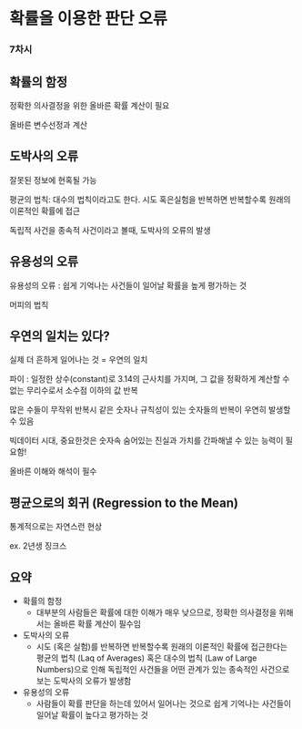 # 확률을 이용한 판단 오류

### 7차시



## 확률의 함정

정확한 의사결정을 위한 올바른 확률 계산이 필요

올바른 변수선정과 계산



## 도박사의 오류

잘못된 정보에 현혹될 가능

평균의 법칙: 대수의 법칙이라고도 한다. 시도 혹은실험을 반복하면 반복할수록 원래의 이론적인 확률에 접근

독립적 사건을 종속적 사건이라고 볼때, 도박사의 오류의 발생



## 유용성의 오류

유용성의 오류 : 쉽게 기억나는 사건들이 일어날 확률을 높게 평가하는 것

머피의 법칙 



## 우연의 일치는 있다?

실제 더 흔하게 일어나는 것 = 우연의 일치

파이 : 일정한 상수(constant)로 3.14의 근사치를 가지며, 그 값을 정확하게 계산할 수 없는 무리수로서 소수점 이하의 값 반복

많은 수들이 무작위 반복시 같은 숫자나 규칙성이 있는 숫자들의 반복이 우연히 발생할 수 있음



빅데이터 시대, 중요한것은 숫자속 숨어있는 진실과 가치를 간파해낼 수 있는 능력이 필요함!

올바른 이해와 해석이 필수



## 평균으로의 회귀 (Regression to the Mean)

통계적으로는 자연스런 현상

ex. 2년생 징크스



## 요약

- 확률의 함정
  - 대부분의 사람들은 확률에 대한 이해가 매우 낮으므로, 정확한 의사결정을 위해서는 올바른 확률 계산이 필수임
- 도박사의 오류
  - 시도 (혹은 실험)를 반복하면 반복할수록 원래의 이론적인 확률에 접근한다는 평균의 법칙 (Laq of Averages) 혹은 대수의 법칙 (Law of Large Numbers)으로 인해 독립적인 사건들을 어떤 관계가 있는 종속적인 사건으로 보는 도박사의 오류가 발생함
- 유용성의 오류
  - 사람들이 확률 판단을 하는데 있어서 일어나는 것으로 쉽게 기억나는 사건들이 일어날 확률이 높다고 평가하는 것